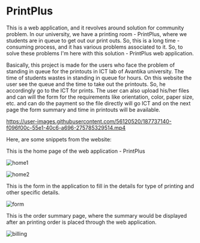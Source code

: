 # PrintPlus
This is a web application, and it revolves around  solution for community problem. In our university, we have a printing room - PrintPlus, where we students are in queue to get out our print outs. So, this is a long time - consuming process, and it has various problems associated to it. So, to solve these problems I'm here with this solution - PrintPlus web application.

Basically, this project is made for the users who face the problem of standing in queue for the 
printouts in ICT lab of Avantika university. The time of students wastes in standing in queue for hours.
On this website the user see the queue and the time to take out the printouts. So, he accordingly go to 
the ICT for prints. The user can also upload his/her files and can will the form for the requirements 
like orientation, color, paper size, etc. and can do the payment so the file directly will go ICT and on 
the next page the form summary and time in printouts will be available.


https://user-images.githubusercontent.com/56120520/187737140-f096f00c-55e1-40c6-a696-275785329514.mp4



Here, are some snippets from the website:

This is the home page of the web application - PrintPlus

![home1](https://user-images.githubusercontent.com/56120520/187760959-12b828fa-9226-4ccf-939f-55c0da085408.JPG)

![home2](https://user-images.githubusercontent.com/56120520/187760972-46262991-175c-4a10-a364-2b2b52af2611.JPG)


This is the form in the application to fill in the details for type of printing and other specific details.


![form](https://user-images.githubusercontent.com/56120520/187760997-ac6047cb-6bb8-4f68-bbe1-ea7c86b18182.JPG)




This is the order summary page, where the summary would be displayed after an printing order is placed through the web application.


![billing](https://user-images.githubusercontent.com/56120520/187761019-2ae942ec-2db5-4835-a867-4792ba6e1ad1.JPG)
